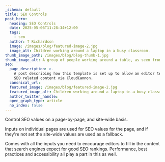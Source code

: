 ```yaml
---
_schema: default
title: SEO Controls
post_hero:
  heading: SEO Controls
  date: 2025-05-06T11:28:34+12:00
  tags:
    - seo
  author: T Richardson
  image: /images/blog/featured-image-2.jpg
  image_alt: Children working around a laptop in a busy classroom.
thumb_image_path: /images/blog/blog-thumb-1.jpg
thumb_image_alt: A group of people working around a table, as seen from above
seo:
  page_description: >-
    A post describing how this template is set up to allow an editor to control
    SEO related content via CloudCannon.
  canonical_url:
  featured_image: /images/blog/featured-image-2.jpg
  featured_image_alt: Children working around a laptop in a busy classroom.
  author_twitter_handle:
  open_graph_type: article
  no_index: false
---
```

Control SEO values on a page-by-page, and site-wide basis.

Inputs on individual pages are used for SEO values for the page, and if they're not set the site-wide values are used as a fallback.

Comes with all the inputs you need to encourage editors to fill in the content that search engines expect for good SEO rankings. Performance, best practices and accessibility all play a part in this as well.